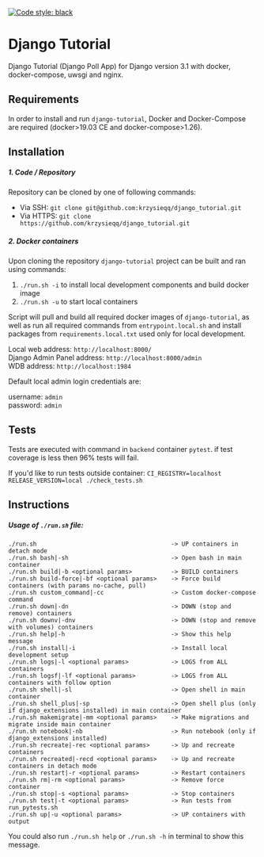 [![Code style: black](https://img.shields.io/badge/code%20style-black-000000.svg)](https://github.com/psf/black)

# Django Tutorial
Django Tutorial (Django Poll App) for Django version 3.1 with docker, docker-compose, uwsgi and nginx.

Requirements
------------
In order to install and run `django-tutorial`, Docker and Docker-Compose are required (docker>19.03 CE and docker-compose>1.26).

Installation
------------

##### 1. Code / Repository

Repository can be cloned by one of following commands:
* Via SSH: `git clone git@github.com:krzysieqq/django_tutorial.git`
* Via HTTPS: `git clone https://github.com/krzysieqq/django_tutorial.git`

##### 2. Docker containers

Upon cloning the repository `django-tutorial` project can be built and ran using commands:

1. `./run.sh -i` to install local development components and build docker image
2. `./run.sh -u` to start local containers

Script will pull and build all required docker images of `django-tutorial`, as well as run all required commands from 
`entrypoint.local.sh` and install packages from `requirements.local.txt` used only for local development.

Local web address: `http://localhost:8000/` \
Django Admin Panel address: `http://localhost:8000/admin` \
WDB address: `http://localhost:1984`

Default local admin login credentials are:

username: `admin`\
password: `admin`
    
Tests
-----

Tests are executed with command in `backend` container `pytest`. if test coverage is less then 96% tests will fail.

If you'd like to run tests outside container:
`CI_REGISTRY=localhost RELEASE_VERSION=local ./check_tests.sh`

Instructions
-----

##### Usage of `./run.sh` file:

```
./run.sh                                      -> UP containers in detach mode
./run.sh bash|-sh                             -> Open bash in main container
./run.sh build|-b <optional params>           -> BUILD containers
./run.sh build-force|-bf <optional params>    -> Force build containers (with params no-cache, pull)
./run.sh custom_command|-cc                   -> Custom docker-compose command
./run.sh down|-dn                             -> DOWN (stop and remove) containers
./run.sh downv|-dnv                           -> DOWN (stop and remove with volumes) containers
./run.sh help|-h                              -> Show this help message
./run.sh install|-i                           -> Install local development setup
./run.sh logs|-l <optional params>            -> LOGS from ALL containers
./run.sh logsf|-lf <optional params>          -> LOGS from ALL containers with follow option
./run.sh shell|-sl                            -> Open shell in main container
./run.sh shell_plus|-sp                       -> Open shell plus (only if django_extensions installed) in main container
./run.sh makemigrate|-mm <optional params>    -> Make migrations and migrate inside main container
./run.sh notebook|-nb                         -> Run notebook (only if django_extensions installed)
./run.sh recreate|-rec <optional params>      -> Up and recreate containers
./run.sh recreated|-recd <optional params>    -> Up and recreate containers in detach mode
./run.sh restart|-r <optional params>         -> Restart containers
./run.sh rm|-rm <optional params>             -> Remove force container
./run.sh stop|-s <optional params>            -> Stop containers
./run.sh test|-t <optional params>            -> Run tests from run_pytests.sh
./run.sh up|-u <optional params>              -> UP containers with output
```

You could also run `./run.sh help` or `./run.sh -h` in terminal to show this message.
